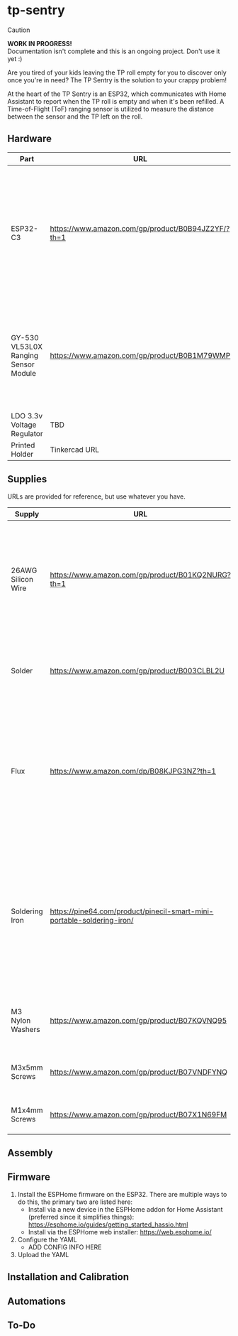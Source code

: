# tp-sentry
> [!CAUTION]
> **WORK IN PROGRESS!**  
> Documentation isn't complete and this is an ongoing project. Don't use it yet :)

Are you tired of your kids leaving the TP roll empty for you to discover only once you're in need? The TP Sentry is the solution to your crappy problem!

At the heart of the TP Sentry is an ESP32, which communicates with Home Assistant to report when the TP roll is empty and when it's been refilled. A Time-of-Flight (ToF) ranging sensor is utilized to measure the distance between the sensor and the TP left on the roll. 

## Hardware
| Part | URL | Notes |
| ---- | --- | ----- |
| ESP32-C3 | https://www.amazon.com/gp/product/B0B94JZ2YF/?th=1 | Other variants of this formfactor may work, but have not been tested. This one was chosen only for the delivery speed :) |
| GY-530 VL53L0X Ranging Sensor Module | https://www.amazon.com/gp/product/B0B1M79WMP | One needed for each roll to be monitored. Others may work for this as well, but this is what I built with | 
| LDO 3.3v Voltage Regulator | TBD | |
| Printed Holder | Tinkercad URL | Print this yourself | 

## Supplies
URLs are provided for reference, but use whatever you have. 

| Supply | URL | Notes |
| ------ | --- | ----- |
| 26AWG Silicon Wire | https://www.amazon.com/gp/product/B01KQ2NURG?th=1 | I prefer to use this because it's flexible and can be stripped with fingernails, but use whatever you have as long as it works. |
| Solder | https://www.amazon.com/gp/product/B003CLBL2U | My preference is SAC lead-free with a no-rinse rosin core |
| Flux | https://www.amazon.com/dp/B08KJPG3NZ?th=1 | Use flux. Flux cleans the metal from oxidation and helps the solder flow. Flux is your friend. If your solder isn't flowing or sticking, you need more flux. |
| Soldering Iron | https://pine64.com/product/pinecil-smart-mini-portable-soldering-iron/ | Make sure you use a soldering iron with a temperature control. Don't use the cheap ones from the big box stores. A [Pinecil](https://pine64.com/product/pinecil-smart-mini-portable-soldering-iron/) is a great choice for the occasional hobbyist! |
| M3 Nylon Washers | https://www.amazon.com/gp/product/B07KQVNQ95 | Make sure you use nylon to prevent accidental shorts | 
| M3x5mm Screws | https://www.amazon.com/gp/product/B07VNDFYNQ | A good assortment is always useful to have! |
| M1x4mm Screws | https://www.amazon.com/gp/product/B07X1N69FM | Another good assortment to have. | 

## Assembly

## Firmware
1. Install the ESPHome firmware on the ESP32. There are multiple ways to do this, the primary two are listed here:
   - Install via a new device in the ESPHome addon for Home Assistant (preferred since it simplifies things): https://esphome.io/guides/getting_started_hassio.html
   - Install via the ESPHome web installer: https://web.esphome.io/
2. Configure the YAML
   - ADD CONFIG INFO HERE
3. Upload the YAML

## Installation and Calibration

## Automations

## To-Do

